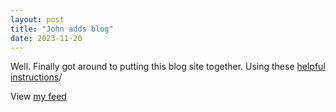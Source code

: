 ```yaml
---
layout: post
title: "John adds blog"
date: 2023-11-20
---
```


Well. Finally got around to putting this blog site together. Using these [helpful instructions](https://easyperf.net/guides/github-pages)/

View [my feed](http://tromp.github.io/blog/atom.xml)
